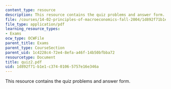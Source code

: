 ```yaml
---
content_type: resource
description: This resource contains the quiz problems and answer form.
file: /courses/14-02-principles-of-macroeconomics-fall-2004/1d892f71b1e1c37401065757e16e346a_quiz2.pdf
file_type: application/pdf
learning_resource_types:
- Exams
ocw_type: OCWFile
parent_title: Exams
parent_type: CourseSection
parent_uid: 1c4228c4-72e4-8efa-a46f-14b50bfbba72
resourcetype: Document
title: quiz2.pdf
uid: 1d892f71-b1e1-c374-0106-5757e16e346a
---
```

This resource contains the quiz problems and answer form.

